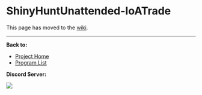 # ShinyHuntUnattended-IoATrade

This page has moved to the [wiki](https://github.com/PokemonAutomation/SwSh-Arduino/wiki/Basic:-ShinyHuntUnattended-IoATrade).

<hr>

**Back to:**
- [Project Home](/README.md)
- [Program List](/Documentation/ProgramList.md)

**Discord Server:** 

[<img src="https://canary.discordapp.com/api/guilds/695809740428673034/widget.png?style=banner2">](https://discord.gg/cQ4gWxN)
